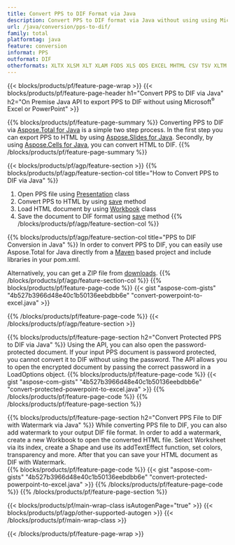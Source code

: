 ```yaml
---
title: Convert PPS to DIF Format via Java
description: Convert PPS to DIF format via Java without using using Microsoft Excel or PowerPoint
url: /java/conversion/pps-to-dif/
family: total
platformtag: java
feature: conversion
informat: PPS
outformat: DIF
otherformats: XLTX XLSM XLT XLAM FODS XLS ODS EXCEL MHTML CSV TSV XLTM MARKDOWN SXC XLSX XLSB DOC DOCX DOCM DOT DOTM DOTX ODT OTT RTF WORD WORDML TEXT FLATOPX
---
```

{{< blocks/products/pf/feature-page-wrap >}}
{{< blocks/products/pf/feature-page-header h1="Convert PPS to DIF via Java" h2="On Premise Java API to export PPS to DIF without using Microsoft<sup>&reg;</sup> Excel or PowerPoint" >}}

{{% blocks/products/pf/feature-page-summary %}}
Converting PPS to DIF via [Aspose.Total for Java](https://products.aspose.com/total/java/) is a simple two step process. In the first step you can export PPS to HTML by using [Aspose.Slides for Java](https://products.aspose.com/slides/java/). Secondly, by using [Aspose.Cells for Java](https://products.aspose.com/cells/java/), you can convert HTML to DIF.
{{% /blocks/products/pf/feature-page-summary  %}}

{{< blocks/products/pf/agp/feature-section >}}
{{% blocks/products/pf/agp/feature-section-col title="How to Convert PPS to DIF via Java" %}}
1. Open PPS file using [Presentation](https://apireference.aspose.com/slides/java/com.aspose.slides/Presentation) class
2. Convert PPS to HTML by using [save](https://apireference.aspose.com/slides/java/com.aspose.slides/Presentation#save-java.lang.String-int-com.aspose.slides.ISaveOptions-) method
3. Load HTML document by using [Workbook](https://apireference.aspose.com/cells/java/com.aspose.cells/Workbook) class
4. Save the document to DIF format using [save](https://apireference.aspose.com/cells/java/com.aspose.cells/workbook#save(java.lang.String,%20com.aspose.cells.SaveOptions)) method
{{% /blocks/products/pf/agp/feature-section-col %}}

{{% blocks/products/pf/agp/feature-section-col title="PPS to DIF Conversion in Java" %}}
In order to convert PPS to DIF, you can easily use Aspose.Total for Java directly from a [Maven](https://repository.aspose.com/webapp/#/artifacts/browse/tree/General/repo/com/aspose/aspose-total) based project and include libraries in your pom.xml.

Alternatively, you can get a ZIP file from [downloads](https://downloads.aspose.com/total/java).
{{% /blocks/products/pf/agp/feature-section-col %}}
{{% blocks/products/pf/feature-page-code %}}
{{< gist "aspose-com-gists" "4b527b3966d48e40c1b50136eebdbb6e" "convert-powerpoint-to-excel.java" >}}

{{% /blocks/products/pf/feature-page-code %}}
{{< /blocks/products/pf/agp/feature-section >}}

{{% blocks/products/pf/feature-page-section  h2="Convert Protected PPS to DIF via Java" %}}
Using the API, you can also open the password-protected document. If your input PPS document is password protected, you cannot convert it to DIF without using the password. The API allows you to open the encrypted document by passing the correct password in a LoadOptions object.
{{% blocks/products/pf/feature-page-code %}}
{{< gist "aspose-com-gists" "4b527b3966d48e40c1b50136eebdbb6e" "convert-protected-powerpoint-to-excel.java" >}}
{{% /blocks/products/pf/feature-page-code  %}}
{{% /blocks/products/pf/feature-page-section %}}

{{% blocks/products/pf/feature-page-section  h2="Convert PPS File to DIF with Watermark via Java" %}}
While converting PPS file to DIF, you can also add watermark to your output DIF file format. In order to add a watermark, create a new Workbook to open the converted HTML file. Select Worksheet via its index, create a Shape and use its addTextEffect function, set colors, transparency and more. After that you can save your HTML document as DIF with Watermark.  
{{% blocks/products/pf/feature-page-code %}}
{{< gist "aspose-com-gists" "4b527b3966d48e40c1b50136eebdbb6e" "convert-protected-powerpoint-to-excel.java" >}}
{{% /blocks/products/pf/feature-page-code  %}}
{{% /blocks/products/pf/feature-page-section %}}

{{< blocks/products/pf/main-wrap-class isAutogenPage="true" >}}
{{< blocks/products/pf/agp/other-supported-autogen >}}
{{< /blocks/products/pf/main-wrap-class >}}

{{< /blocks/products/pf/feature-page-wrap >}}